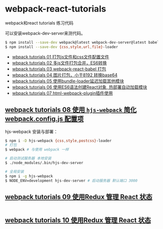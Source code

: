 # webpack-react-tutorials
webpack和react tutorials 练习代码


可以安装webpack-dev-server来测代码。
```bash
$ npm install --save-dev webpack@latest webpack-dev-server@latest babel-core babel-loader babel-preset-{es2015,react,stage-0}
$ npm install --save-dev {css,style,url,file}-loader
```
* [wbpack tutorials 01 打包js文件和css文件配置文件](./tutorials01/webpack.config.js)
* [wbpack tutorials 02 多js文件打包合并，ES6转换](./tutorials02/webpack.config.js)
* [wbpack tutorials 03 webpack-react-babel 打包](./tutorials03/webpack.config.js)
* [wbpack tutorials 04 图片打包，小于8192 转换base64](./tutorials04/webpack.config.js)
* [wbpack tutorials 05 使用bundle-loader延迟加载其他模块](./tutorials05/webpack.config.js)
* [wbpack tutorials 06 使用ES6语法创建React对象, 热部署自动加载模块](./tutorials06/webpack.config.js)
* [wbpack tutorials 07 html-webpack-plugin插件使用](./tutorials07/webpack.config.js)

## [webpack tutorials 08 使用 `hjs-webpack` 简化 webpack.config.js 配置项](./tutorials08/webpack.config.js)
hjs-webpack 安装与部署：
```sh
$ npm i -D hjs-webpack {css,style,postcss}-loader
# 打包
$ webpack # 与使用 webpack 一样

# 启动测试服务器 本地安装
$ ./node_modules/.bin/hjs-dev-server

# 全局安装
$ npm i -g hjs-webpack
$ NODE_ENV=development hjs-dev-server # 启动服务器 默认端口 3000
```
## [webpack tutorials 09 使用Redux 管理 React 状态](./tutorials09/)
```sh
```
## [webpack tutorials 10 使用Redux 管理 React 状态](./tutorials10/)
```sh
```
